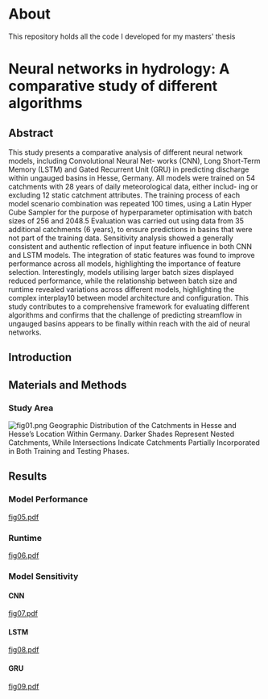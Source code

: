 # About

This repository holds all the code I developed for my masters' thesis

# Neural networks in hydrology: A comparative study of different algorithms

## Abstract

This study presents a comparative analysis of different neural network models, including Convolutional Neural Net-
works (CNN), Long Short-Term Memory (LSTM) and Gated Recurrent Unit (GRU) in predicting discharge within ungauged
basins in Hesse, Germany. All models were trained on 54 catchments with 28 years of daily meteorological data, either includ-
ing or excluding 12 static catchment attributes. The training process of each model scenario combination was repeated 100
times, using a Latin Hyper Cube Sampler for the purpose of hyperparameter optimisation with batch sizes of 256 and 2048.5
Evaluation was carried out using data from 35 additional catchments (6 years), to ensure predictions in basins that were not part
of the training data. Sensitivity analysis showed a generally consistent and authentic reflection of input feature influence in both
CNN and LSTM models. The integration of static features was found to improve performance across all models, highlighting
the importance of feature selection. Interestingly, models utilising larger batch sizes displayed reduced performance, while the
relationship between batch size and runtime revealed variations across different models, highlighting the complex interplay10
between model architecture and configuration. This study contributes to a comprehensive framework for evaluating different
algorithms and confirms that the challenge of predicting streamflow in ungauged basins appears to be finally within reach with
the aid of neural networks.

## Introduction

## Materials and Methods
### Study Area
![fig01.png](https://github.com/MaxWeissenborn/Neural-networks-in-hydrology-A-comparative-study-of-different-algorithms/fig01.png)
Geographic Distribution of the Catchments in Hesse and Hesse’s Location Within Germany. Darker Shades Represent Nested
Catchments, While Intersections Indicate Catchments Partially Incorporated in Both Training and Testing Phases.

## Results
### Model Performance
[fig05.pdf](https://github.com/MaxWeissenborn/Neural-networks-in-hydrology-A-comparative-study-of-different-algorithms/files/13430242/fig05.pdf)

### Runtime
[fig06.pdf](https://github.com/MaxWeissenborn/Neural-networks-in-hydrology-A-comparative-study-of-different-algorithms/files/13430248/fig06.pdf)


### Model Sensitivity
#### CNN
[fig07.pdf](https://github.com/MaxWeissenborn/Neural-networks-in-hydrology-A-comparative-study-of-different-algorithms/files/13430209/fig07.pdf)

#### LSTM 
[fig08.pdf](https://github.com/MaxWeissenborn/Neural-networks-in-hydrology-A-comparative-study-of-different-algorithms/files/13430256/fig08.pdf)


#### GRU
[fig09.pdf](https://github.com/MaxWeissenborn/Neural-networks-in-hydrology-A-comparative-study-of-different-algorithms/files/13430254/fig09.pdf)
